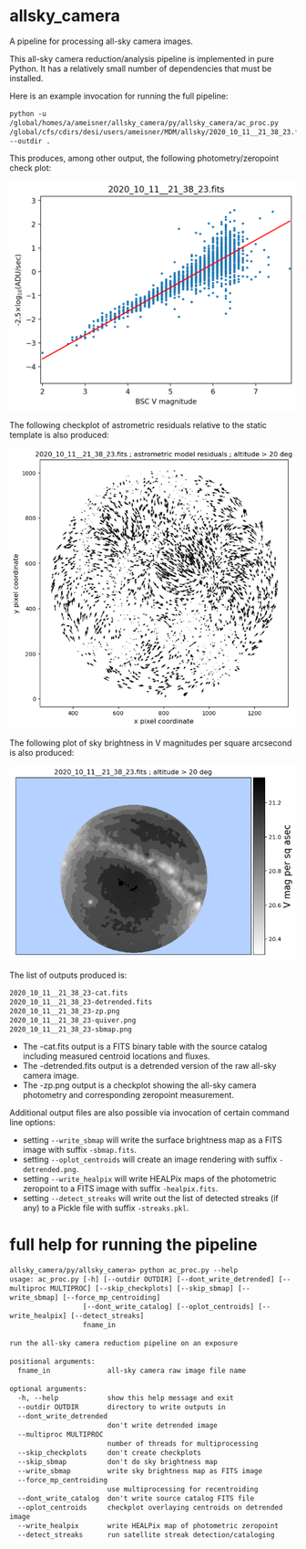 # allsky_camera

A pipeline for processing all-sky camera images.

This all-sky camera reduction/analysis pipeline is implemented in pure Python. It has a relatively small number of dependencies that must be installed.

Here is an example invocation for running the full pipeline:

    python -u /global/homes/a/ameisner/allsky_camera/py/allsky_camera/ac_proc.py /global/cfs/cdirs/desi/users/ameisner/MDM/allsky/2020_10_11__21_38_23.fits --outdir .

This produces, among other output, the following photometry/zeropoint check plot:

![zeropoint checkplot](static/2020_10_11__21_38_23-zp.png)

The following checkplot of astrometric residuals relative to the static template is also produced:

![astrometry checkplot](static/2020_10_11__21_38_23-quiver.png)

The following plot of sky brightness in V magnitudes per square arcsecond is also produced:

![sky brightness map](static/2020_10_11__21_38_23-sbmap.png)

The list of outputs produced is:

    2020_10_11__21_38_23-cat.fits
    2020_10_11__21_38_23-detrended.fits
    2020_10_11__21_38_23-zp.png
    2020_10_11__21_38_23-quiver.png
    2020_10_11__21_38_23-sbmap.png

* The -cat.fits output is a FITS binary table with the source catalog including measured centroid locations and fluxes.
* The -detrended.fits output is a detrended version of the raw all-sky camera image.
* The -zp.png output is a checkplot showing the all-sky camera photometry and corresponding zeropoint measurement.

Additional output files are also possible via invocation of certain command line options:

* setting `--write_sbmap` will write the surface brightness map as a FITS image with suffix `-sbmap.fits`.
* setting `--oplot_centroids` will create an image rendering with suffix `-detrended.png`.
* setting `--write_healpix` will write HEALPix maps of the photometric zeropoint to a FITS image with suffix `-healpix.fits`.
* setting `--detect_streaks` will write out the list of detected streaks (if any) to a Pickle file with suffix `-streaks.pkl`.

# full help for running the pipeline

    allsky_camera/py/allsky_camera> python ac_proc.py --help
    usage: ac_proc.py [-h] [--outdir OUTDIR] [--dont_write_detrended] [--multiproc MULTIPROC] [--skip_checkplots] [--skip_sbmap] [--write_sbmap] [--force_mp_centroiding]
                      [--dont_write_catalog] [--oplot_centroids] [--write_healpix] [--detect_streaks]
                      fname_in

    run the all-sky camera reduction pipeline on an exposure

    positional arguments:
      fname_in              all-sky camera raw image file name

    optional arguments:
      -h, --help            show this help message and exit
      --outdir OUTDIR       directory to write outputs in
      --dont_write_detrended
                            don't write detrended image
      --multiproc MULTIPROC
                            number of threads for multiprocessing
      --skip_checkplots     don't create checkplots
      --skip_sbmap          don't do sky brightness map
      --write_sbmap         write sky brightness map as FITS image
      --force_mp_centroiding
                            use multiprocessing for recentroiding
      --dont_write_catalog  don't write source catalog FITS file
      --oplot_centroids     checkplot overlaying centroids on detrended image
      --write_healpix       write HEALPix map of photometric zeropoint
      --detect_streaks      run satellite streak detection/cataloging
